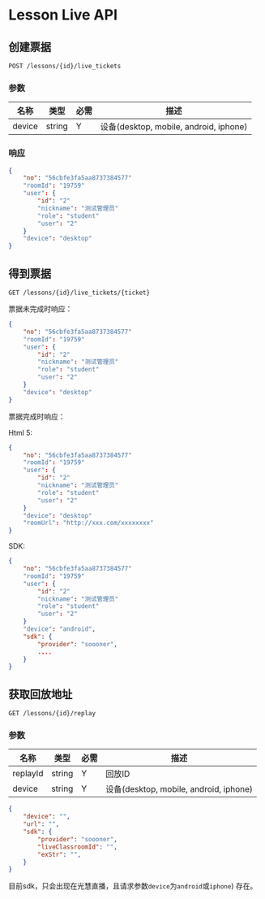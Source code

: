 # Lesson Live API

## 创建票据

```
POST /lessons/{id}/live_tickets
```

### 参数

| 名称 | 类型 | 必需 | 描述 |
| ---- | ---- | ---- | ---- |
| device | string | Y | 设备(desktop, mobile, android, iphone) |

### 响应

```json
{
    "no": "56cbfe3fa5aa8737384577"
    "roomId": "19759"
    "user": {
        "id": "2"
        "nickname": "测试管理员"
        "role": "student"
        "user": "2"
    }
    "device": "desktop"
}
```

## 得到票据

```
GET /lessons/{id}/live_tickets/{ticket}
```

票据未完成时响应：
```json
{
    "no": "56cbfe3fa5aa8737384577"
    "roomId": "19759"
    "user": {
        "id": "2"
        "nickname": "测试管理员"
        "role": "student"
        "user": "2"
    }
    "device": "desktop"
}
```

票据完成时响应：

Html 5:
```json
{
    "no": "56cbfe3fa5aa8737384577"
    "roomId": "19759"
    "user": {
        "id": "2"
        "nickname": "测试管理员"
        "role": "student"
        "user": "2"
    }
    "device": "desktop"
    "roomUrl": "http://xxx.com/xxxxxxxx"
}
```

SDK:
```json
{
    "no": "56cbfe3fa5aa8737384577"
    "roomId": "19759"
    "user": {
        "id": "2"
        "nickname": "测试管理员"
        "role": "student"
        "user": "2"
    }
    "device": "android",
    "sdk": {
        "provider": "soooner",
        ....
    }
}
```


## 获取回放地址

```
GET /lessons/{id}/replay
```

### 参数

| 名称 | 类型 | 必需 | 描述 |
| ---- | ---- | ---- | ---- |
| replayId | string | Y | 回放ID |
| device | string | Y | 设备(desktop, mobile, android, iphone) |

```json
{
    "device": "",
    "url": "",
    "sdk": {
        "provider": "soooner",
        "liveClassroomId": "",
        "exStr": "",
    }
}
```

目前sdk，只会出现在光慧直播，且请求参数`device`为`android`或`iphone`) 存在。
```





